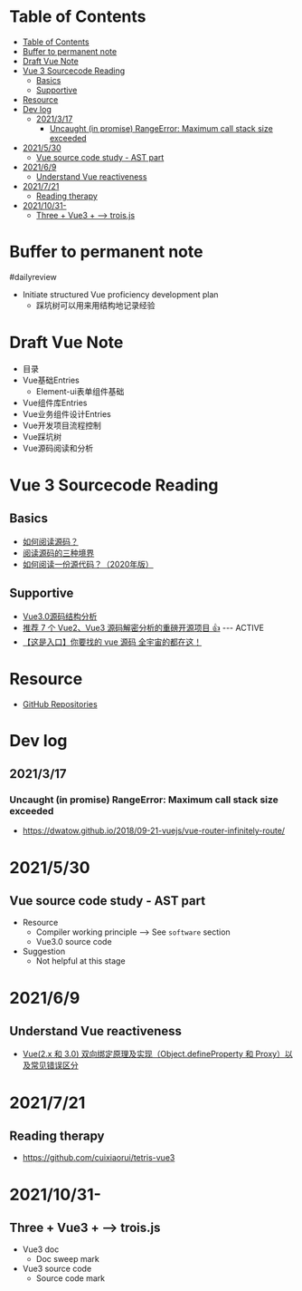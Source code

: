 # Table of Contents
- [Table of Contents](#table-of-contents)
- [Buffer to permanent note](#buffer-to-permanent-note)
- [Draft Vue Note](#draft-vue-note)
- [Vue 3 Sourcecode Reading](#vue-3-sourcecode-reading)
  - [Basics](#basics)
  - [Supportive](#supportive)
- [Resource](#resource)
- [Dev log](#dev-log)
  - [2021/3/17](#2021317)
    - [Uncaught (in promise) RangeError: Maximum call stack size exceeded](#uncaught-in-promise-rangeerror-maximum-call-stack-size-exceeded)
- [2021/5/30](#2021530)
  - [Vue source code study - AST part](#vue-source-code-study---ast-part)
- [2021/6/9](#202169)
  - [Understand Vue reactiveness](#understand-vue-reactiveness)
- [2021/7/21](#2021721)
  - [Reading therapy](#reading-therapy)
- [2021/10/31-](#20211031-)
  - [Three + Vue3 + --> trois.js](#three--vue3-----troisjs)

# Buffer to permanent note
#dailyreview

- Initiate structured Vue proficiency development plan
  - 踩坑树可以用来用结构地记录经验


# Draft Vue Note
- 目录
- Vue基础Entries
  - Element-ui表单组件基础
- Vue组件库Entries
- Vue业务组件设计Entries
- Vue开发项目流程控制
- Vue踩坑树
- Vue源码阅读和分析


# Vue 3 Sourcecode Reading
## Basics
- [如何阅读源码？](https://segmentfault.com/a/1190000022477187)
- [阅读源码的三种境界](https://juejin.cn/post/6844903603690291207)
- [如何阅读一份源代码？（2020年版）](https://www.codedump.info/post/20200605-how-to-read-code-v2020/)
## Supportive
- [Vue3.0源码结构分析](https://juejin.cn/post/6872529030260719623)
- [推荐 7 个 Vue2、Vue3 源码解密分析的重磅开源项目 👍](https://juejin.cn/post/6942492146725290020) --- ACTIVE
- [【这是入口】你要找的 vue 源码 全宇宙的都在这！](https://github.com/vue3/vue3-News/issues/16)
# Resource
- [GitHub Repositories](https://github.com/orgs/vuejs/repositories)

# Dev log
## 2021/3/17
### Uncaught (in promise) RangeError: Maximum call stack size exceeded
- https://dwatow.github.io/2018/09-21-vuejs/vue-router-infinitely-route/


# 2021/5/30
## Vue source code study - AST part
- Resource
  - Compiler working principle --> See `software` section
  - Vue3.0 source code
- Suggestion
  - Not helpful at this stage

# 2021/6/9
## Understand Vue reactiveness
- [Vue(2.x 和 3.0) 双向绑定原理及实现（Object.defineProperty 和 Proxy）以及常见错误区分](https://juejin.cn/post/6844904149239201800#heading-5)

# 2021/7/21
## Reading therapy
- https://github.com/cuixiaorui/tetris-vue3

# 2021/10/31-
## Three + Vue3 + --> trois.js
- Vue3 doc
  - Doc sweep mark
- Vue3 source code
  - Source code mark

